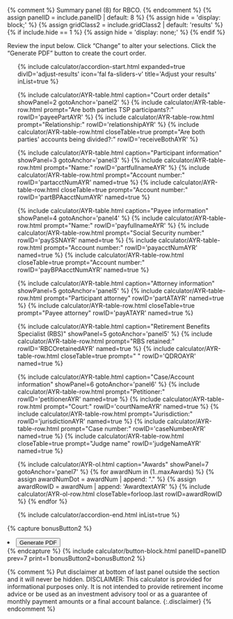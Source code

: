 {% comment %}
Summary panel (8) for RBCO.
{% endcomment %}
{% assign panelID = include.panelID | default: 8 %}
{% assign hide = 'display: block;' %}
{% assign gridClass2 = include.gridClass2 | default: 'results' %}
{% if include.hide == 1 %} {% assign hide = 'display: none;' %} {% endif %}

<section id="panel-{{ panelID }}" class="calculator-panel " style="{{ hide }}" markdown="1">
<input type="hidden" id="doPDF" value="">

Review the input below. Click “Change” to alter your selections. Click the “Generate PDF” button to create the court order.

<ul class="usa-accordion icons adjust">
<!-- ADJUST YOUR RESULTS -->
{% include calculator/accordion-start.html expanded=true divID='adjust-results'
    icon='fal fa-sliders-v' title='Adjust your results' inList=true %}

{% include calculator/AYR-table.html caption="Court order details" showPanel=2 gotoAnchor='panel2' %}
{% include calculator/AYR-table-row.html prompt="Are both parties TSP participants?:" rowID='payeePartAYR' %}
{% include calculator/AYR-table-row.html prompt="Relationship:" rowID='relationshipAYR' %}
{% include calculator/AYR-table-row.html closeTable=true prompt="Are both parties' accounts being divided?:" rowID='receiveBothAYR' %}

{% include calculator/AYR-table.html caption="<span id='part1AYR'>Participant</span> information" showPanel=3 gotoAnchor='panel3' %}
{% include calculator/AYR-table-row.html prompt="Name:" rowID='partfullnameAYR' %}
{% include calculator/AYR-table-row.html prompt="Account number:" rowID='partacctNumAYR' named=true %}
{% include calculator/AYR-table-row.html closeTable=true prompt="Account number:" rowID='partBPAacctNumAYR' named=true %}

{% include calculator/AYR-table.html caption="<span id='pay1AYR'>Payee</span> information" showPanel=4 gotoAnchor='panel4' %}
{% include calculator/AYR-table-row.html prompt="Name:" rowID='payfullnameAYR' %}
{% include calculator/AYR-table-row.html prompt="Social Security number:" rowID='paySSNAYR' named=true %}
{% include calculator/AYR-table-row.html prompt="Account number:" rowID='payacctNumAYR' named=true %}
{% include calculator/AYR-table-row.html closeTable=true prompt="Account number:" rowID='payBPAacctNumAYR' named=true %}

{% include calculator/AYR-table.html caption="Attorney information" showPanel=5 gotoAnchor='panel5' %}
{% include calculator/AYR-table-row.html prompt="<span id='part2AYR'>Participant</span> attorney" rowID='partATAYR' named=true %}
{% include calculator/AYR-table-row.html closeTable=true prompt="<span id='pay2AYR'>Payee</span> attorney" rowID='payATAYR' named=true %}

{% include calculator/AYR-table.html caption="Retirement Benefits Specialist (RBS)" showPanel=5 gotoAnchor='panel5' %}
{% include calculator/AYR-table-row.html prompt="RBS retained:" rowID='RBCOretainedAYR' named=true %}
{% include calculator/AYR-table-row.html closeTable=true prompt=" " rowID='QDROAYR' named=true %}

{% include calculator/AYR-table.html caption="Case/Account information" showPanel=6 gotoAnchor='panel6' %}
{% include calculator/AYR-table-row.html prompt="Petitioner:" rowID='petitionerAYR' named=true %}
{% include calculator/AYR-table-row.html prompt="Court:" rowID='courtNameAYR' named=true %}
{% include calculator/AYR-table-row.html prompt="Jurisdiction:" rowID='jurisdictionAYR' named=true %}
{% include calculator/AYR-table-row.html prompt="Case number:" rowID='caseNumberAYR' named=true %}
{% include calculator/AYR-table-row.html closeTable=true prompt="Judge name" rowID='judgeNameAYR' named=true %}

{% include calculator/AYR-ol.html caption="Awards" showPanel=7 gotoAnchor='panel7' %}
{% for awardNum in (1..maxAwards) %}
{% assign awardNumDot = awardNum | append: "." %}
{% assign awardRowID = awardNum | append: 'AwardtextAYR' %}
{% include calculator/AYR-ol-row.html closeTable=forloop.last rowID=awardRowID %}
{% endfor %}


{% include calculator/accordion-end.html  inList=true %}
</ul>


{% capture bonusButton2 %}
<li><button id="generatePDF" class="usa-button primary" markdown="1">Generate PDF</button></li>
{% endcapture %}
{% include calculator/button-block.html panelID=panelID prev=7 print=1  bonusButton2=bonusButton2 %}

</section>

{% comment %}
Put disclaimer at bottom of last panel outside the section and it will never be hidden.
DISCLAIMER: This calculator is provided for informational purposes only. It is not intended to provide retirement income advice or be used as an investment advisory tool or as a guarantee of monthly payment amounts or a final account balance.
{:.disclaimer}
{% endcomment %}
